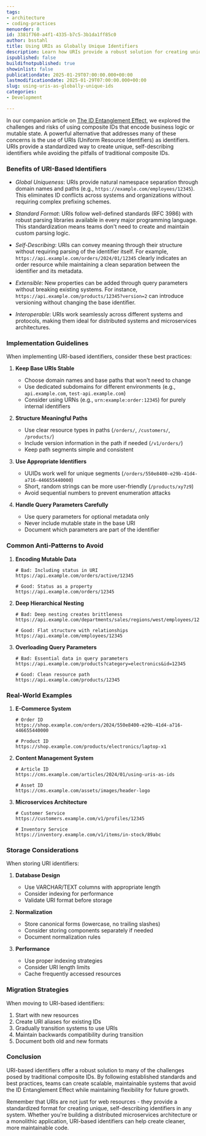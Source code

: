 ```yaml
---
tags:
- architecture
- coding-practices
menuorder: 0
id: 3381f760-a4f1-4335-b7c5-3b1da1ff85c0
author: bsstahl
title: Using URIs as Globally Unique Identifiers
description: Learn how URIs provide a robust solution for creating unique, self-describing identifiers while avoiding the pitfalls of composite IDs. This comprehensive guide covers implementation best practices, common anti-patterns, and real-world examples.
ispublished: false
buildifnotpublished: true
showinlist: false
publicationdate: 2025-01-29T07:00:00.000+00:00
lastmodificationdate: 2025-01-29T07:00:00.000+00:00
slug: using-uris-as-globally-unique-ids
categories:
- Development

---
```

In our companion article on [The ID Entanglement Effect](the-id-entanglement-effect), we explored the challenges and risks of using composite IDs that encode business logic or mutable state. A powerful alternative that addresses many of these concerns is the use of URIs (Uniform Resource Identifiers) as identifiers. URIs provide a standardized way to create unique, self-describing identifiers while avoiding the pitfalls of traditional composite IDs.

### Benefits of URI-Based Identifiers

* _Global Uniqueness_: URIs provide natural namespace separation through domain names and paths (e.g., `https://example.com/employees/12345`). This eliminates ID conflicts across systems and organizations without requiring complex prefixing schemes.

* _Standard Format_: URIs follow well-defined standards (RFC 3986) with robust parsing libraries available in every major programming language. This standardization means teams don't need to create and maintain custom parsing logic.

* _Self-Describing_: URIs can convey meaning through their structure without requiring parsing of the identifier itself. For example, `https://api.example.com/orders/2024/01/12345` clearly indicates an order resource while maintaining a clean separation between the identifier and its metadata.

* _Extensible_: New properties can be added through query parameters without breaking existing systems. For instance, `https://api.example.com/products/12345?version=2` can introduce versioning without changing the base identifier.

* _Interoperable_: URIs work seamlessly across different systems and protocols, making them ideal for distributed systems and microservices architectures.

### Implementation Guidelines

When implementing URI-based identifiers, consider these best practices:

1. **Keep Base URIs Stable**
   - Choose domain names and base paths that won't need to change
   - Use dedicated subdomains for different environments (e.g., `api.example.com`, `test-api.example.com`)
   - Consider using URNs (e.g., `urn:example:order:12345`) for purely internal identifiers

2. **Structure Meaningful Paths**
   - Use clear resource types in paths (`/orders/`, `/customers/`, `/products/`)
   - Include version information in the path if needed (`/v1/orders/`)
   - Keep path segments simple and consistent

3. **Use Appropriate Identifiers**
   - UUIDs work well for unique segments (`/orders/550e8400-e29b-41d4-a716-446655440000`)
   - Short, random strings can be more user-friendly (`/products/xy7z9`)
   - Avoid sequential numbers to prevent enumeration attacks

4. **Handle Query Parameters Carefully**
   - Use query parameters for optional metadata only
   - Never include mutable state in the base URI
   - Document which parameters are part of the identifier

### Common Anti-Patterns to Avoid

1. **Encoding Mutable Data**
   ```
   # Bad: Including status in URI
   https://api.example.com/orders/active/12345

   # Good: Status as a property
   https://api.example.com/orders/12345
   ```

2. **Deep Hierarchical Nesting**
   ```
   # Bad: Deep nesting creates brittleness
   https://api.example.com/departments/sales/regions/west/employees/12345

   # Good: Flat structure with relationships
   https://api.example.com/employees/12345
   ```

3. **Overloading Query Parameters**
   ```
   # Bad: Essential data in query parameters
   https://api.example.com/products?category=electronics&id=12345

   # Good: Clean resource path
   https://api.example.com/products/12345
   ```

### Real-World Examples

1. **E-Commerce System**
   ```
   # Order ID
   https://shop.example.com/orders/2024/550e8400-e29b-41d4-a716-446655440000

   # Product ID
   https://shop.example.com/products/electronics/laptop-x1
   ```

2. **Content Management System**
   ```
   # Article ID
   https://cms.example.com/articles/2024/01/using-uris-as-ids

   # Asset ID
   https://cms.example.com/assets/images/header-logo
   ```

3. **Microservices Architecture**
   ```
   # Customer Service
   https://customers.example.com/v1/profiles/12345

   # Inventory Service
   https://inventory.example.com/v1/items/in-stock/89abc
   ```

### Storage Considerations

When storing URI identifiers:

1. **Database Design**
   - Use VARCHAR/TEXT columns with appropriate length
   - Consider indexing for performance
   - Validate URI format before storage

2. **Normalization**
   - Store canonical forms (lowercase, no trailing slashes)
   - Consider storing components separately if needed
   - Document normalization rules

3. **Performance**
   - Use proper indexing strategies
   - Consider URI length limits
   - Cache frequently accessed resources

### Migration Strategies

When moving to URI-based identifiers:

1. Start with new resources
2. Create URI aliases for existing IDs
3. Gradually transition systems to use URIs
4. Maintain backwards compatibility during transition
5. Document both old and new formats

### Conclusion

URI-based identifiers offer a robust solution to many of the challenges posed by traditional composite IDs. By following established standards and best practices, teams can create scalable, maintainable systems that avoid the ID Entanglement Effect while maintaining flexibility for future growth.

Remember that URIs are not just for web resources - they provide a standardized format for creating unique, self-describing identifiers in any system. Whether you're building a distributed microservices architecture or a monolithic application, URI-based identifiers can help create cleaner, more maintainable code.

